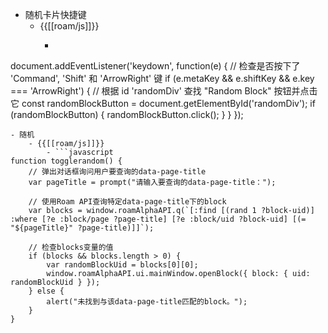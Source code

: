 - 随机卡片快捷键
    - {{[[roam/js]]}}
        - ```javascript
document.addEventListener('keydown', function(e) {
    // 检查是否按下了 'Command', 'Shift' 和 'ArrowRight' 键
    if (e.metaKey && e.shiftKey && e.key === 'ArrowRight') {
        // 根据 id 'randomDiv' 查找 "Random Block" 按钮并点击它
        const randomBlockButton = document.getElementById('randomDiv');
        if (randomBlockButton) {
            randomBlockButton.click();
        }
    }
});

```
- 随机
    - {{[[roam/js]]}}
        - ```javascript
function togglerandom() {
    // 弹出对话框询问用户要查询的data-page-title
    var pageTitle = prompt("请输入要查询的data-page-title：");

    // 使用Roam API查询特定data-page-title下的block
    var blocks = window.roamAlphaAPI.q(`[:find [(rand 1 ?block-uid)] :where [?e :block/page ?page-title] [?e :block/uid ?block-uid] [(= "${pageTitle}" ?page-title)]]`);

    // 检查blocks变量的值
    if (blocks && blocks.length > 0) {
        var randomBlockUid = blocks[0][0];
        window.roamAlphaAPI.ui.mainWindow.openBlock({ block: { uid: randomBlockUid } });
    } else {
        alert("未找到与该data-page-title匹配的block。");
    }
}

```
